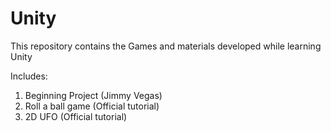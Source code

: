 # Unity
This repository contains the Games and materials developed while learning Unity

Includes:
1. Beginning Project (Jimmy Vegas)
2. Roll a ball game (Official tutorial)
3. 2D UFO (Official tutorial)
